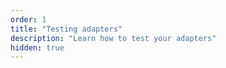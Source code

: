 ```yaml
---
order: 1
title: "Testing adapters"
description: "Learn how to test your adapters"
hidden: true
---
```


